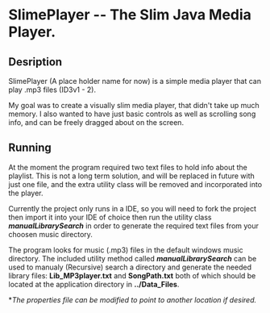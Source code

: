 # SlimePlayer -- The Slim Java Media Player.

## Desription

SlimePlayer (A place holder name for now) is a simple media player that can play .mp3 files (ID3v1 - 2).

My goal was to create a visually slim media player, that didn't take up much memory. I also wanted to have just basic controls as well as scrolling song info, and can be freely dragged about on the screen.

## Running

At the moment the program required two text files to hold info about the playlist. This is not a long term solution, and will be replaced in future with just one file, and the extra utility class will be removed and incorporated into the player.

Currently the project only runs in a IDE, so you will need to fork the project then import it into your IDE of choice then run the utility class *__manualLibrarySearch__* in order to generate the required text files from your choosen music directory.

The program looks for music (.mp3) files in the default windows music directory.
The included utility method called *__manualLibrarySearch__* can be used to manualy
(Recursive) search a directory and generate the needed library files: __Lib_MP3player.txt__ and __SongPath.txt__
both of which should be located at the application directory in __../Data_Files__.

*_The properties file can be modified to point to another location if desired._
